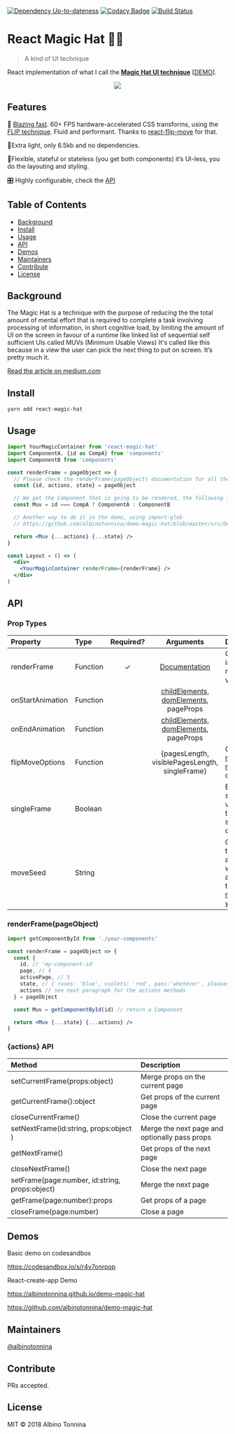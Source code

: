 [![Dependency Up-to-dateness][david-image]][david-url]
[![Codacy Badge](https://api.codacy.com/project/badge/Grade/5cac2b7c18984c8d9626e904be3def71)](https://app.codacy.com/app/albinotonnina/react-magic-hat?utm_source=github.com&utm_medium=referral&utm_content=albinotonnina/react-magic-hat&utm_campaign=badger)
[![Build Status](https://travis-ci.org/albinotonnina/react-magic-hat.svg?branch=master)](https://travis-ci.org/albinotonnina/react-magic-hat)

# React Magic Hat 🎩✨

> A kind of UI technique

React implementation of what I call the [**Magic Hat UI technique**](https://medium.com/@albinotonnina/magic-hat-technique-408a3fa590bb) [[DEMO](https://albinotonnina.github.io/demo-magic-hat)].

<p align="center">
  <img src="https://albinotonnina.github.io/demo-magic-hat/demo.gif">
</p>

[david-image]: https://david-dm.org/albinotonnina/react-magic-hat.svg
[david-url]: https://david-dm.org/albinotonnina/react-magic-hat

## Features

🚀 [Blazing fast](https://twitter.com/acdlite/status/974390255393505280). 60+ FPS hardware-accelerated CSS transforms, using the [FLIP technique](https://medium.com/r/?url=https%3A%2F%2Faerotwist.com%2Fblog%2Fflip-your-animations%2F%23the-general-approach). Fluid and performant. Thanks to [react-flip-move](https://github.com/joshwcomeau/react-flip-move) for that.

🎈Extra light, only 6.5kb and no dependencies.

🧘‍Flexible, stateful or stateless (you get both components) it’s UI-less, you do the layouting and styling.

🎛 Highly configurable, check the [API](#api)

## Table of Contents

* [Background](#background)
* [Install](#install)
* [Usage](#usage)
* [API](#api)
* [Demos](#demos)
* [Maintainers](#maintainers)
* [Contribute](#contribute)
* [License](#license)

## Background

The Magic Hat is a technique with the purpose of reducing the the total amount of mental effort that is required to complete a task involving processing of information, in short cognitive load, by limiting the amount of UI on the screen in favour of a runtime like linked list of sequential self sufficient UIs called MUVs (Minimum Usable Views)
It's called like this because in a view the user can pick the next thing to put on screen. It’s pretty much it.

[Read the article on medium.com](https://medium.com/@albinotonnina/magic-hat-technique-408a3fa590bb)

## Install

```
yarn add react-magic-hat
```

## Usage

```jsx
import YourMagicContainer from 'react-magic-hat'
import ComponentA, {id as CompA} from 'components'
import ComponentB from 'components'

const renderFrame = pageObject => {
  // Please check the renderFrame(pageObject) documentation for all the properties passed to the pageObject.
  const {id, actions, state} = pageObject

  // We get the Component that is going to be rendered, the following is probably the most naive way.
  const Muv = id === CompA ? ComponentA : ComponentB

  // Another way to do it in the demo, using import-glob
  // https://github.com/albinotonnina/demo-magic-hat/blob/master/src/Demo.js#L5-L21

  return <Muv {...actions} {...state} />
}

const Layout = () => (
  <div>
    <YourMagicContainer renderFrame={renderFrame} />
  </div>
)
```

## API

### Prop Types

| Property         | Type     | Required? |                                                                   Arguments                                                                    | Description                                                                                                                                            |
| :--------------- | :------- | :-------: | :--------------------------------------------------------------------------------------------------------------------------------------------: | :----------------------------------------------------------------------------------------------------------------------------------------------------- |
| renderFrame      | Function |     ✓     |                                                    [Documentation](#renderframepageobject)                                                     | Callback invoked when rendering the visible pages.                                                                                                     |
| onStartAnimation | Function |           | [childElements, domElements](https://github.com/joshwcomeau/react-flip-move/blob/master/documentation/api_reference.md#onstartall), pageProps  |                                                                                                                                                        |
| onEndAnimation   | Function |           | [childElements, domElements](https://github.com/joshwcomeau/react-flip-move/blob/master/documentation/api_reference.md#onfinishall), pageProps |                                                                                                                                                        |
| flipMoveOptions  | Function |           |                                                 {pagesLength, visiblePagesLength, singleFrame}                                                 | Override [react-flip-move](https://github.com/joshwcomeau/react-flip-move/blob/master/documentation/api_reference.md#api-reference) configuration.     |
| singleFrame      | Boolean  |           |                                                                                                                                                | By default show two views. Set this to `true` to show only one.                                                                                        |
| moveSeed         | String   |           |                                                                                                                                                | Change this to force animations, it will be appended to the view keys [read when we need this](https://github.com/joshwcomeau/react-flip-move#gotchas) |

### renderFrame(pageObject)

```jsx
import getComponentById from './your-components'

const renderFrame = pageObject => {
  const {
    id, // 'my-component-id'
    page, // 4
    activePage, // 5
    state, // { roses: 'blue', violets: 'red', pass:'whetever', pleases: 'you' }
    actions // see next paragraph for the actions methods
  } = pageObject

  const Muv = getComponentById(id) // return a Component

  return <Muv {...state} {...actions} />
}
```

### {actions} API

| Method                                         | Description                                   |
| :--------------------------------------------- | :-------------------------------------------- |
| setCurrentFrame(props:object)                  | Merge props on the current page               |
| getCurrentFrame():object                       | Get props of the current page                 |
| closeCurrentFrame()                            | Close the current page                        |
| setNextFrame(id:string, props:object )         | Merge the next page and optionally pass props |
| getNextFrame()                                 | Get props of the next page                    |
| closeNextFrame()                               | Close the next page                           |
| setFrame(page:number, id:string, props:object) | Merge the next page                           |
| getFrame(page:number):props                    | Get props of a page                           |
| closeFrame(page:number)                        | Close a page                                  |

## Demos

Basic demo on codesandbox

https://codesandbox.io/s/r4v7onrpop

React-create-app Demo

https://albinotonnina.github.io/demo-magic-hat

https://github.com/albinotonnina/demo-magic-hat

## Maintainers

[@albinotonnina](https://github.com/albinotonnina)

## Contribute

PRs accepted.

## License

MIT © 2018 Albino Tonnina
